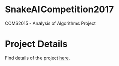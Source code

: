 # SnakeAICompetition2017
COMS2015 - Analysis of Algorithms Project
# Project Details
Find details of the project [here](http://snake.ms.wits.ac.za/docs.php).
